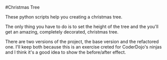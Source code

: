 #Christmas Tree

These python scripts help you creating a christmas tree.

The only thing you have to do is to set the height of the tree and the you'll get an amazing, completely decorated, christmas tree.

There are two versions of the project, the base version and the refactored one. I'll keep both because
this is an exercise creted for CoderDojo's ninjas and I think it's a good idea to show the before/after effect.
